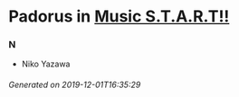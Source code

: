 # Padorus in [Music S.T.A.R.T!!](https://myanimelist.net/anime/20877/Music_START)

### N
* Niko Yazawa

###### Generated on 2019-12-01T16:35:29
